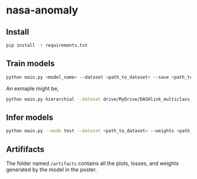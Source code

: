 # nasa-anomaly

## Install

```sh
pip install -r requirements.txt
```

## Train models

```sh
python main.py <model_name> --dataset <path_to_dataset> --save <path_to_save_weights_and_losses>
```

An exmaple might be,

```sh
python main.py hierarchial --dataset drive/MyDrive/DASHlink_multiclass_all_ML.npz --save .
```

## Infer models

```sh
python main.py --mode test --dataset <path_to_dataset> --weights <path_to_the_weights_location>
```

## Artififacts

The folder named `/artifacts` contains all the plots, losses, and weights generated by the model in the poster.